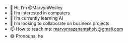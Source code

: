 - 👋 Hi, I’m @MarvynWesley
- 👀 I’m interested in computers
- 🌱 I’m currently learning AI
- 💞️ I’m looking to collaborate on business projects 
- 📫 How to reach me: marvynrazanamaholy@gmail.com
- 😄 Pronouns: he
  

<!---
MarvynWesley/MarvynWesley is a ✨ special ✨ repository because its `README.md` (this file) appears on your GitHub profile.
You can click the Preview link to take a look at your changes.
--->
